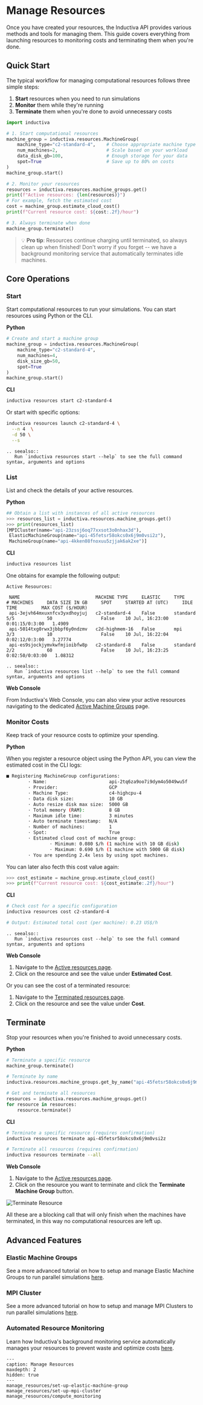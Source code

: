 # Manage Resources

Once you have created your resources, the Inductiva API provides various methods and tools for managing them. This guide covers everything from launching resources to monitoring costs and terminating them when you're done.

## Quick Start
The typical workflow for managing computational resources follows three simple steps:
1. **Start** resources when you need to run simulations
2. **Monitor** them while they're running
3. **Terminate** them when you're done to avoid unnecessary costs

```python
import inductiva

# 1. Start computational resources
machine_group = inductiva.resources.MachineGroup(
    machine_type="c2-standard-4",    # Choose appropriate machine type
    num_machines=2,                  # Scale based on your workload
    data_disk_gb=100,                # Enough storage for your data
    spot=True                        # Save up to 80% on costs
)
machine_group.start()

# 2. Monitor your resources
resources = inductiva.resources.machine_groups.get()
print(f"Active resources: {len(resources)}")
# For example, fetch the estimated cost
cost = machine_group.estimate_cloud_cost()
print(f"Current resource cost: ${cost:.2f}/hour")

# 3. Always terminate when done
machine_group.terminate()
```

>💡 **Pro tip**: Resources continue charging until terminated, so always clean up when finished! Don't worry if you forget -- we have a background monitoring service that automatically terminates idle machines.

## Core Operations
### Start

Start computational resources to run your simulations. You can start resources using Python or the CLI.

**Python**
```python
# Create and start a machine group
machine_group = inductiva.resources.MachineGroup(
    machine_type="c2-standard-4",
    num_machines=4,
    disk_size_gb=50,
    spot=True
)
machine_group.start()
```

**CLI**
```bash
inductiva resources start c2-standard-4
```
Or start with specific options:
```bash
inductiva resources launch c2-standard-4 \
  --n 4  \
  -d 50 \
  --s
```

````{eval-rst}
.. seealso::
   Run `inductiva resources start --help` to see the full command syntax, arguments and options
```` 

### List
List and check the details of your active resources.

**Python**
```python
## Obtain a list with instances of all active resources
>>> resources_list = inductiva.resources.machine_groups.get()
>>> print(resources_list)
[MPICluster(name="api-23zssj6oq77xxsot3o0nhax3d"),
 ElasticMachineGroup(name="api-45fetsr58okcs0x6j9m0vsi2z"),
 MachineGroup(name="api-4kken08fnoxuu5zjjak6ak2xe")]
```

**CLI**
```bash
inductiva resources list
```

One obtains for example the following output:
```
Active Resources:

 NAME                            MACHINE TYPE     ELASTIC     TYPE       # MACHINES     DATA SIZE IN GB     SPOT     STARTED AT (UTC)     IDLE TIME         MAX COST ($/HOUR)
 api-3ejvh64mxuxnfcv3yxdhoyjuj   c2-standard-4    False       standard   5/5            50                  False    10 Jul, 16:23:00     0:01:15/0:3:00   1.4909
 api-5014txg0rwx3jbbpf6y0ndzmv   c2d-highmem-16   False       mpi        3/3            10                  False    10 Jul, 16:22:04     0:02:12/0:3:00   3.27774
 api-es9sjockjymvkwfmjioibfw8p   c2-standard-8    False       standard   2/2            60                  False    10 Jul, 16:23:25     0:02:50/0:03:00   1.08312
```

````{eval-rst}
.. seealso::
   Run `inductiva resources list --help` to see the full command syntax, arguments and options
```` 

**Web Console**

From Inductiva's Web Console, you can also view your active resources navigating to the dedicated [Active Machine Groups](https://console.inductiva.ai/machine-groups/active) page.

### Monitor Costs

Keep track of your resource costs to optimize your spending.

**Python**

When you register a resource object using the Python API, you can view the estimated cost in the CLI logs:

```bash
■ Registering MachineGroup configurations:
        · Name:                       api-2tq6za9oo7i9dym4o5049wu5f
        · Provider:                   GCP
        · Machine Type:               c4-highcpu-4
        · Data disk size:             10 GB
        · Auto resize disk max size:  5000 GB
        · Total memory (RAM):         8 GB
        · Maximum idle time:          3 minutes
        · Auto terminate timestamp:   N/A
        · Number of machines:         1
        · Spot:                       True
        · Estimated cloud cost of machine group:
                · Minimum: 0.080 $/h (1 machine with 10 GB disk)
                · Maximum: 0.690 $/h (1 machine with 5000 GB disk)
        · You are spending 2.4x less by using spot machines.
```

You can later also fecth this cost value again:
```python
>>> cost_estimate = machine_group.estimate_cloud_cost()
>>> print(f"Current resource cost: ${cost_estimate:.2f}/hour")
```

**CLI**
```bash
# Check cost for a specific configuration
inductiva resources cost c2-standard-4

# Output: Estimated total cost (per machine): 0.23 US$/h
```

````{eval-rst}
.. seealso::
   Run `inductiva resources cost --help` to see the full command syntax, arguments and options
```` 

**Web Console**

1. Navigate to the [Active resources page](https://console.inductiva.ai/machine-groups/active).
2. Click on the resource and see the value under **Estimated Cost**.

Or you can see the cost of a terminated resource:
1. Navigate to the [Terminated resources page](https://console.inductiva.ai/machine-groups/terminated).
2. Click on the resource and see the value under **Cost**.


## Terminate
Stop your resources when you're finished to avoid unnecessary costs.

**Python**
```python
# Terminate a specific resource
machine_group.terminate()

# Terminate by name
inductiva.resources.machine_groups.get_by_name("api-45fetsr58okcs0x6j9m0vsi2z").terminate()

# Get and terminate all resources
resources = inductiva.resources.machine_groups.get()
for resource in resources:
    resource.terminate()
```

**CLI**
```bash
# Terminate a specific resource (requires confirmation)
inductiva resources terminate api-45fetsr58okcs0x6j9m0vsi2z

# Terminate all resources (requires confirmation)
inductiva resources terminate --all
```

**Web Console**

1. Navigate to the [Active resources page](https://console.inductiva.ai/machine-groups/active).
2. Click on the resource you want to terminate and click the **Terminate Machine Group** button.

![Terminate Resource](./_static/terminate_machine.png)

All these are a blocking call that will only finish when the machines have terminated, in this way no computational resources are left up.

## Advanced Features
### Elastic Machine Groups

See a more advanced tutorial on how to setup and manage Elastic Machine Groups to run parallel simulations [here](manage_resources/set-up-elastic-machine-group.md).

### MPI Cluster
See a more advanced tutorial on how to setup and manage MPI Clusters to run parallel simulations [here](manage_resources/set-up-mpi-cluster.md).

### Automated Resource Monitoring

Learn how Inductiva's background monitoring service automatically manages your resources to prevent waste and optimize costs [here](manage_resources/compute_monitoring.md).

```{toctree}
---
caption: Manage Resources
maxdepth: 2
hidden: true
---
manage_resources/set-up-elastic-machine-group
manage_resources/set-up-mpi-cluster
manage_resources/compute_monitoring
```
